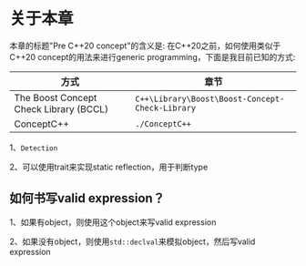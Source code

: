 # 关于本章

本章的标题"Pre C++20 concept"的含义是: 在C++20之前，如何使用类似于C++20 concept的用法来进行generic programming，下面是我目前已知的方式:

| 方式                                   | 章节                                            |
| -------------------------------------- | ----------------------------------------------- |
| The Boost Concept Check Library (BCCL) | `C++\Library\Boost\Boost-Concept-Check-Library` |
| ConceptC++                             | `./ConceptC++`                                  |



1、`Detection`

2、可以使用trait来实现static reflection，用于判断type

## 如何书写valid expression？

1、如果有object，则使用这个object来写valid expression

2、如果没有object，则使用`std::declval`来模拟object，然后写valid expression